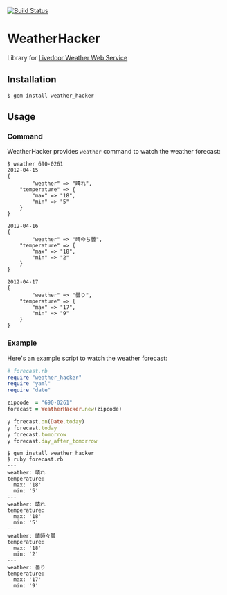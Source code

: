 [![Build Status](https://secure.travis-ci.org/r7kamura/weather_hacker.png?branch=master)](http://travis-ci.org/r7kamura/weather_hacker)

# WeatherHacker

Library for [Livedoor Weather Web Service](http://weather.livedoor.com/weather_hacks/webservice.html)

## Installation

```
$ gem install weather_hacker
```

## Usage
### Command
WeatherHacker provides ```weather``` command to watch the weather forecast:

```
$ weather 690-0261
2012-04-15
{
        "weather" => "晴れ",
    "temperature" => {
        "max" => "18",
        "min" => "5"
    }
}

2012-04-16
{
        "weather" => "晴のち曇",
    "temperature" => {
        "max" => "18",
        "min" => "2"
    }
}

2012-04-17
{
        "weather" => "曇り",
    "temperature" => {
        "max" => "17",
        "min" => "9"
    }
}
```

### Example
Here's an example script to watch the weather forecast:

```ruby
# forecast.rb
require "weather_hacker"
require "yaml"
require "date"

zipcode  = "690-0261"
forecast = WeatherHacker.new(zipcode)

y forecast.on(Date.today)
y forecast.today
y forecast.tomorrow
y forecast.day_after_tomorrow
```

```
$ gem install weather_hacker
$ ruby forecast.rb
---
weather: 晴れ
temperature:
  max: '18'
  min: '5'
---
weather: 晴れ
temperature:
  max: '18'
  min: '5'
---
weather: 晴時々曇
temperature:
  max: '18'
  min: '2'
---
weather: 曇り
temperature:
  max: '17'
  min: '9'
```
